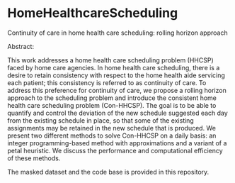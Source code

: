 # HomeHealthcareScheduling
Continuity of care in home health care scheduling: rolling horizon approach

Abstract:

This work addresses a home health care scheduling problem (HHCSP) faced by home care agencies. In home health care scheduling, there is a desire to retain consistency with respect to the home health aide servicing each patient; this consistency is referred to as continuity of care. To address this preference for continuity of care, we propose a rolling horizon approach to the scheduling problem and introduce the consistent home health care scheduling problem (Con-HHCSP). The goal is to be able to quantify and control the deviation of the new schedule suggested each day from the existing schedule in place, so that some of the existing  assignments may be retained in the new schedule that is produced. We present two different methods to solve Con-HHCSP on a daily basis: an integer programming-based method with approximations and a variant of a petal heuristic. We discuss the performance and computational efficiency of these methods.

The masked dataset and the code base is provided in this repository.
